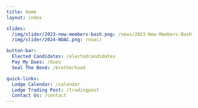 ```yaml
---
title: Home
layout: index

slides:
  /img/slider/2023-new-members-bash.png: /news/2023-New-Members-Bash
  /img/slider/2024-NOAC.png: /noac/

button-bar:
  Elected Candidates: /electedcandidates
  Pay My Dues: /dues
  Seal The Bond: /brotherhood

quick-links:
  Lodge Calendar: /calendar
  Lodge Trading Post: /tradingpost
  Contact Us: /contact
---
```

